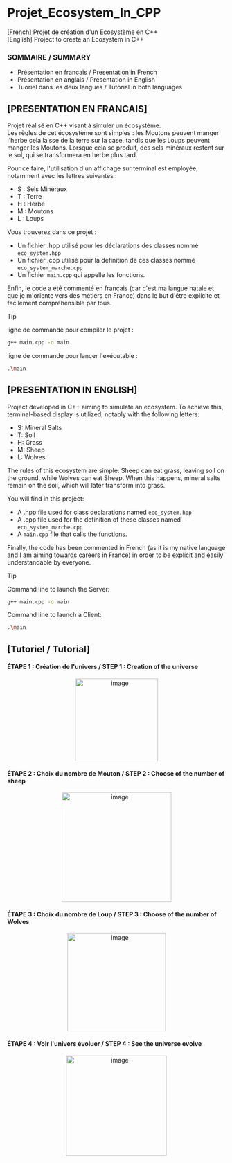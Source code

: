# Projet_Ecosystem_In_CPP
[French] Projet de création d'un Ecosystème en C++    
[English] Project to create an Ecosystem in C++   

### SOMMAIRE / SUMMARY
- Présentation en francais / Presentation in French
- Présentation en anglais / Presentation in English  
- Tuoriel dans les deux langues / Tutorial in both languages  

## [PRESENTATION EN FRANCAIS]

Projet réalisé en C++ visant à simuler un écosystème.  
Les règles de cet écosystème sont simples : les Moutons peuvent manger l'herbe cela laisse de la terre sur la case, tandis que les Loups peuvent manger les Moutons. Lorsque cela se produit, des sels minéraux restent sur le sol, qui se transformera en herbe plus tard.  

Pour ce faire, l'utilisation d'un affichage sur terminal est employée, notamment avec les lettres suivantes :
- S : Sels Minéraux
- T : Terre  
- H : Herbe
- M : Moutons
- L : Loups



Vous trouverez dans ce projet :  
- Un fichier .hpp utilisé pour les déclarations des classes nommé `eco_system.hpp`    
- Un fichier .cpp utilisé pour la définition de ces classes nommé `eco_system_marche.cpp`
- Un fichier `main.cpp` qui appelle les fonctions.

Enfin, le code a été commenté en français (car c'est ma langue natale et que je m'oriente vers des métiers en France) dans le but d'être explicite et facilement compréhensible par tous.


> [!TIP]
> ligne de commande pour compiler le projet : 
> ```bash
> g++ main.cpp -o main
> ```
> ligne de commande pour lancer l'exécutable : 
> ```bash
> .\main 
> ```


## [PRESENTATION IN ENGLISH]

Project developed in C++ aiming to simulate an ecosystem. To achieve this, terminal-based display is utilized, notably with the following letters:
- S: Mineral Salts
- T: Soil  
- H: Grass
- M: Sheep
- L: Wolves

The rules of this ecosystem are simple: Sheep can eat grass, leaving soil on the ground, while Wolves can eat Sheep. When this happens, mineral salts remain on the soil, which will later transform into grass.

You will find in this project:
- A .hpp file used for class declarations named `eco_system.hpp`
- A .cpp file used for the definition of these classes named `eco_system_marche.cpp`
- A `main.cpp` file that calls the functions.

Finally, the code has been commented in French (as it is my native language and I am aiming towards careers in France) in order to be explicit and easily understandable by everyone.

> [!TIP]
> Command line to launch the Server:
> ```bash
> g++ main.cpp -o main
> ```
> Command line to launch a Client:
> ```bash
> .\main 
> ```


## [Tutoriel / Tutorial]

#### ÉTAPE 1 : Création de l'univers  / STEP 1 : Creation of the universe
<div align="center">
	<img width="191" alt="image" src="https://github.com/D-TheProgrammer/Projet_Ecosystem_In_CPP/assets/151149998/2cd0987a-40a3-4fd3-b87f-0111bdef9eba">
</div>

#### ÉTAPE 2 : Choix du nombre de Mouton / STEP 2 : Choose of the number of sheep
<div align="center">
	<img width="253" alt="image" src="https://github.com/D-TheProgrammer/Projet_Ecosystem_In_CPP/assets/151149998/ff16d16f-a795-4334-addf-8353c4cfbfb9">
</div>

#### ÉTAPE 3 : Choix du nombre de Loup / STEP 3 : Choose of the number of Wolves
<div align="center">
  <img width="227" alt="image" src="https://github.com/D-TheProgrammer/Projet_Ecosystem_In_CPP/assets/151149998/69e45b51-d261-4bd1-8023-e6529f0852ba">
</div>

#### ÉTAPE 4 : Voir l'univers évoluer / STEP 4 : See the universe evolve
<div align="center">
  <img width="232" alt="image" src="https://github.com/D-TheProgrammer/Projet_Ecosystem_In_CPP/assets/151149998/9f1e61b1-9a45-457e-ae57-aae061c9130b">
</div>
